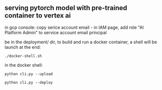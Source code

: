 ## serving pytorch model with pre-trained container to vertex ai

in gcp console: copy serice account email - in IAM page, add role "AI Platform Admin" to service account email principal

be in the deployment/ dir, to build and run a docker container, a shell will be launch at the end:

```shell
./docker-shell.sh
```

in the docker shell:

```shell
python cli.py --upload
```

```shell
python cli.py --deploy
```
